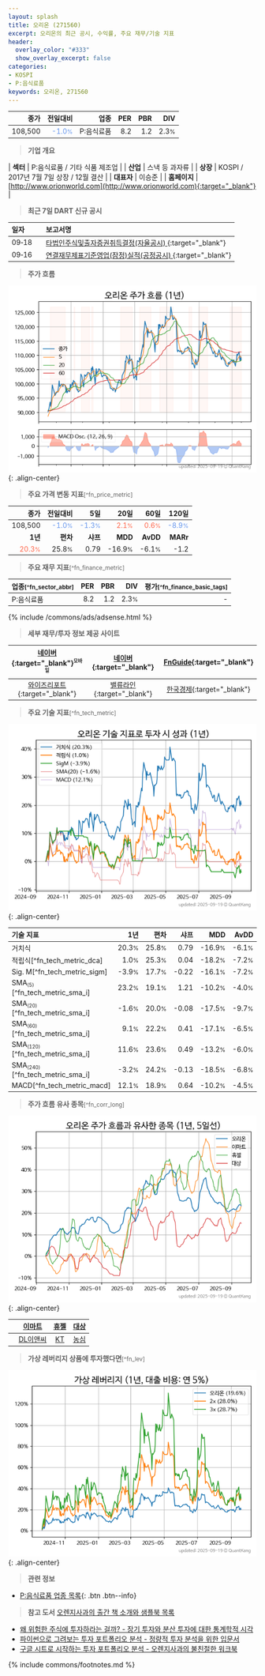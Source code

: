 ```yaml
---
layout: splash
title: 오리온 (271560)
excerpt: 오리온의 최근 공시, 수익률, 주요 재무/기술 지표
header:
  overlay_color: "#333"
  show_overlay_excerpt: false
categories:
- KOSPI
- P:음식료품
keywords: 오리온, 271560
---
```


| **종가** | **전일대비** | **업종** | **PER** | **PBR** | **DIV** |
| -------: | -----------: | -------: | ------: | ------: | ------: |
| 108,500 | <span style="color: cornflowerblue">-1.0<small>%</small></span> | P:음식료품 | 8.2 | 1.2 | 2.3<small>%</small> |

<!-- more -->


> **기업 개요**<a id="company"></a>

| <span style="white-space:nowrap;">**섹터**</span> | P:음식료품 / 기타 식품 제조업 |
| <span style="white-space:nowrap;">**산업**</span> | 스낵 등 과자류 |
| <span style="white-space:nowrap;">**상장**</span> | KOSPI / 2017년 7월 7일 상장 / 12월 결산 |
| <span style="white-space:nowrap;">**대표자**</span> | 이승준 |
| <span style="white-space:nowrap;">**홈페이지**</span> | [http://www.orionworld.com](http://www.orionworld.com){:target="_blank"} |


> **최근 7일 DART 신규 공시**<a id="dart"></a>

| **일자** |      | **보고서명** |
| :------- | :--- | :----------- |
| 09&#x2011;18 | | [타법인주식및출자증권취득결정(자율공시)              ](https://dart.fss.or.kr/dsaf001/main.do?rcpNo=20250918800166){:target="_blank"} |
| 09&#x2011;16 | | [연결재무제표기준영업(잠정)실적(공정공시)              ](https://dart.fss.or.kr/dsaf001/main.do?rcpNo=20250916800063){:target="_blank"} |


> **주가 흐름**<a id="price"></a>

![271560](/stock/images/271560.png){: .align-center}


> **주요 가격 변동 지표**<small>[^fn_price_metric]</small>

| **종가** | **전일대비** | **5일** | **20일** | **60일** | **120일** |
| -------: | -----------: | ------: | -------: | -------: | --------: |
| 108,500 | <span style="color: cornflowerblue">-1.0<small>%</small></span> | <span style="color: cornflowerblue">-1.3<small>%</small></span> | <span style="color: tomato">2.1<small>%</small></span> | <span style="color: tomato">0.6<small>%</small></span> | <span style="color: cornflowerblue">-8.9<small>%</small></span> |
| **1년** | **편차** | **샤프** | **MDD** | **AvDD** | **MARr** |
| <span style="color: tomato">20.3<small>%</small></span> | 25.8<small>%</small> | 0.79 | -16.9<small>%</small> | -6.1<small>%</small> | -1.2 |


> **주요 재무 지표**<small>[^fn_finance_metric]</small>

| **업종**<small>[^fn_sector_abbr]</small> | **PER** | **PBR** | **DIV** | **평가**<small>[^fn_finance_basic_tags]</small> |
| :--------------------------------------- | ------: | ------: | ------: | ----------------------------------------------: |
| P:음식료품 | 8.2 | 1.2 | 2.3<small>%</small> | - |



{% include /commons/ads/adsense.html %}

> **세부 재무/투자 정보 제공 사이트**

| [네이버](https://m.stock.naver.com/domestic/stock/271560/finance/summary){:target="_blank"}<sup><small>모바일</small></sup> | [네이버](https://finance.naver.com/item/coinfo.naver?code=271560){:target="_blank"} | [FnGuide](https://comp.fnguide.com/SVO2/ASP/SVD_Invest.asp?gicode=A271560&MenuYn=Y){:target="_blank"} |
| :---: | :---: | :---: |
| [와이즈리포트](https://comp.wisereport.co.kr/company/c1040001.aspx?cmp_cd=271560){:target="_blank"} | [밸류라인](https://www.valueline.co.kr/finance/summary/271560){:target="_blank"} | [한국경제](https://markets.hankyung.com/stock/271560/financial-summary){:target="_blank"} |


> **주요 기술 지표**<small>[^fn_tech_metric]</small>


![271560](/stock/images/271560_tech.png){: .align-center}

| **기술 지표** | **1년** | **편차** | **샤프** | **MDD** | **AvDD** |
| :------------ | ------: | -----------: | -------: | ------: | -------: |
| 거치식 | 20.3<small>%</small> | 25.8<small>%</small> | 0.79 | -16.9<small>%</small> | -6.1<small>%</small> |
| 적립식[^fn_tech_metric_dca] | 1.0<small>%</small> | 25.3<small>%</small> | 0.04 | -18.2<small>%</small> | -7.2<small>%</small> |
| Sig. M[^fn_tech_metric_sigm] | -3.9<small>%</small> | 17.7<small>%</small> | -0.22 | -16.1<small>%</small> | -7.2<small>%</small> |
| SMA<small><sub>(5)</sub></small>[^fn_tech_metric_sma_i] | 23.2<small>%</small> | 19.1<small>%</small> | 1.21 | -10.2<small>%</small> | -4.0<small>%</small> |
| SMA<small><sub>(20)</sub></small>[^fn_tech_metric_sma_i] | -1.6<small>%</small> | 20.0<small>%</small> | -0.08 | -17.5<small>%</small> | -9.7<small>%</small> |
| SMA<small><sub>(60)</sub></small>[^fn_tech_metric_sma_i] | 9.1<small>%</small> | 22.2<small>%</small> | 0.41 | -17.1<small>%</small> | -6.5<small>%</small> |
| SMA<small><sub>(120)</sub></small>[^fn_tech_metric_sma_i] | 11.6<small>%</small> | 23.6<small>%</small> | 0.49 | -13.2<small>%</small> | -6.0<small>%</small> |
| SMA<small><sub>(240)</sub></small>[^fn_tech_metric_sma_i] | -3.2<small>%</small> | 24.2<small>%</small> | -0.13 | -18.5<small>%</small> | -6.8<small>%</small> |
| MACD[^fn_tech_metric_macd] | 12.1<small>%</small> | 18.9<small>%</small> | 0.64 | -10.2<small>%</small> | -4.5<small>%</small> |


> **주가 흐름 유사 종목**<a id="corr"></a><small>[^fn_corr_long]</small>

![271560](/stock/images/271560_corr.png){: .align-center}

|       | [이마트](/139480/) | [휴젤](/145020/) | [대상](/001680/) |
| :---: | :------------------------------------: | :------------------------------------: | :------------------------------------: |
|       | [DL이앤씨](/375500/) | [KT](/030200/) | [농심](/004370/) |


> **가상 레버리지 상품에 투자했다면**<a id="2x"></a><small>[^fn_lev]</small>

![271560](/stock/images/271560_2x.png){: .align-center}


> **관련 정보**

- [P:음식료품 업종 목록](/stats/sector/kospi_업종_음식료품_종목/){: .btn .btn--info}

> **참고 도서** [오렌지사과의 출간 책 소개와 샘플북 목록](https://kongdori.tistory.com/691)

- [왜 위험한 주식에 투자하라는 걸까? - 장기 투자와 분산 투자에 대한 통계학적 시각](https://kongdori.tistory.com/421)
- [파이썬으로 그려보는 투자 포트폴리오 분석  - 정량적 투자 분석을 위한 입문서](https://kongdori.tistory.com/643)
- [구글 시트로 시작하는 투자 포트폴리오 분석 - 오렌지사과의 불친절한 워크북](https://kongdori.tistory.com/449)


{% include commons/footnotes.md %}